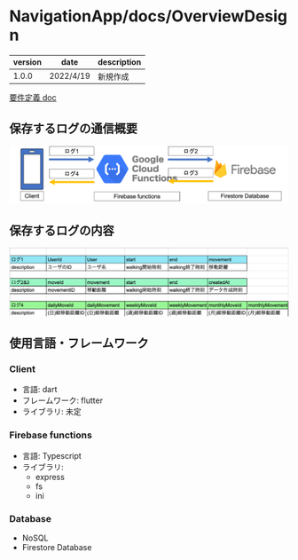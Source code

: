 # NavigationApp/docs/OverviewDesign

| version | date      | description |
| ------- | --------- | ----------- |
| 1.0.0   | 2022/4/19 | 新規作成    |

[要件定義 doc](/doc/Requirements/README.md)

## 保存するログの通信概要

![system_overview](/img/OverviewDesign/system_overview.png)

## 保存するログの内容

![data_overview](/img/OverviewDesign/data_overview.png)

## 使用言語・フレームワーク

### Client

- 言語: dart
- フレームワーク: flutter
- ライブラリ: 未定

### Firebase functions

- 言語: Typescript
- ライブラリ:
  - express
  - fs
  - ini

### Database

- NoSQL
- Firestore Database
